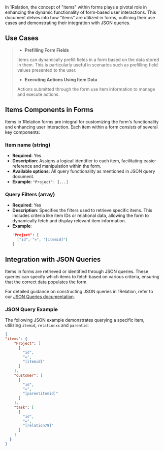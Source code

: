 In 1Relation, the concept of "items" within forms plays a pivotal role in enhancing the dynamic functionality of form-based user interactions. This document delves into how "items" are utilized in forms, outlining their use cases and demonstrating their integration with JSON queries.

## Use Cases

>- **Prefilling Form Fields**
>
> Items can dynamically prefill fields in a form based on the data stored in them. This is particularly useful in scenarios such as prefilling field values presented to the user.
>
>- **Executing Actions Using Item Data**
>
> Actions submitted through the form use item information to manage and execute actions.

## Items Components in Forms

Items in 1Relation forms are integral for customizing the form's functionality and enhancing user interaction. Each item within a form consists of several key components:

### Item name (string)
- **Required**: Yes
- **Description**: Assigns a logical identifier to each item, facilitating easier reference and manipulation within the form.
- **Available options**: All query functionality as mentioned in JSON query document. 
- **Example**: `"Project": [...]`

### Query Filters (array)
- **Required**: Yes
- **Description**: Specifies the filters used to retrieve specific items. This includes criteria like item IDs or relational data, allowing the form to dynamically fetch and display relevant item information.
- **Example**:
  ```json
  "Project": [
    ["id", "=", "[itemid]"]
  ]

## Integration with JSON Queries

Items in forms are retrieved or identified through JSON queries. These queries can specify which items to fetch based on various criteria, ensuring that the correct data populates the form.

For detailed guidance on constructing JSON queries in 1Relation, refer to our [JSON Queries documentation](/docs/json-queries).

### JSON Query Example

The following JSON example demonstrates querying a specific item, utilizing `itemid`, `relationxx` and `parentid`:

```json
{
"items": {
    "Project": [
      [
        "id",
        "=",
        "[itemid]"
      ]
    ],
    "customer": [
      [
        "id",
        "=",
        "[parentitemid]"
      ]
    ],
    "task": [
      [
        "id",
        "=",
        "[relation79]"
      ]
    ]
  }
}
```